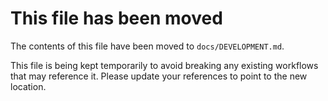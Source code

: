 # This file has been moved

The contents of this file have been moved to `docs/DEVELOPMENT.md`.

This file is being kept temporarily to avoid breaking any existing workflows that may reference it. Please update your references to point to the new location.